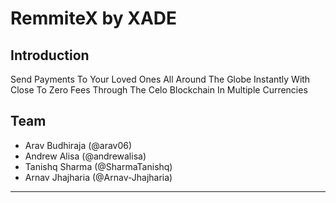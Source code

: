 # RemmiteX by XADE

## Introduction

Send Payments To Your Loved Ones All Around The Globe Instantly With Close To Zero Fees Through The Celo Blockchain In Multiple Currencies

## Team 

- Arav Budhiraja (@arav06)
- Andrew Alisa (@andrewalisa)
- Tanishq Sharma (@SharmaTanishq)
- Arnav Jhajharia (@Arnav-Jhajharia)
***
